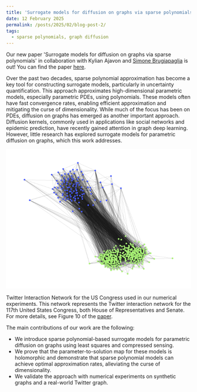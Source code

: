 ```yaml
---
title: 'Surrogate models for diffusion on graphs via sparse polynomials'
date: 12 February 2025
permalink: /posts/2025/02/blog-post-2/
tags:
  - sparse polynomials, graph diffusion
---
```

Our new paper 'Surrogate models for diffusion on graphs via sparse polynomials' in collaboration with Kylian Ajavon and <a href="https://sites.google.com/view/paglia/home" target="_blank">Simone Brugiapaglia</a> is out! You can find the paper <a href="https://arxiv.org/abs/2502.06595" target="_blank">here</a>.

Over the past two decades, sparse polynomial approximation has become a key tool for constructing surrogate models, particularly in uncertainty quantification. This approach approximates high-dimensional parametric models, especially parametric PDEs, using polynomials. These models often have fast convergence rates, enabling efficient approximation and mitigating the curse of dimensionality. While much of the focus has been on PDEs, diffusion on graphs has emerged as another important approach. Diffusion kernels, commonly used in applications like social networks and epidemic prediction, have recently gained attention in graph deep learning. However, little research has explored surrogate models for parametric diffusion on graphs, which this work addresses.

<img alt="Alt text" src="/images/twitter_comms.png"><figcaption>Twitter Interaction Network for the US Congress used in our numerical experiments. This network represents the Twitter interaction network for the 117th United States Congress, both House of Representatives and Senate. For more details, see Figure 10 of the <a href="https://arxiv.org/abs/2502.06595" target="_blank">paper</a>.</figcaption>

The main contributions of our work are the following:

* We introduce sparse polynomial-based surrogate models for parametric diffusion on graphs using least squares and compressed sensing.
* We prove that the parameter-to-solution map for these models is holomorphic and demonstrate that sparse polynomial models can achieve optimal approximation rates, alleviating the curse of dimensionality.
* We validate the approach with numerical experiments on synthetic graphs and a real-world Twitter graph.



